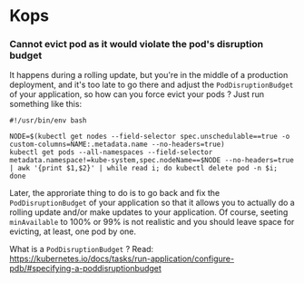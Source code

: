 # Kops

### Cannot evict pod as it would violate the pod's disruption budget
It happens during a rolling update, but you're in the middle of a production deployment, and it's too late to go there and adjust the `PodDisruptionBudget` of your application, so how can you force evict your pods ? Just run something like this:
```
#!/usr/bin/env bash
​
NODE=$(kubectl get nodes --field-selector spec.unschedulable==true -o custom-columns=NAME:.metadata.name --no-headers=true)
kubectl get pods --all-namespaces --field-selector metadata.namespace!=kube-system,spec.nodeName==$NODE --no-headers=true | awk '{print $1,$2}' | while read i; do kubectl delete pod -n $i; done
```

Later, the approriate thing to do is to go back and fix the `PodDisruptionBudget` of your application so that it allows you to actually do a rolling update and/or make updates to your application. Of course, seeting `minAvailable` to 100% or 99% is not realistic and you should leave space for evicting, at least, one pod by one.

What is a `PodDisruptionBudget` ? Read: https://kubernetes.io/docs/tasks/run-application/configure-pdb/#specifying-a-poddisruptionbudget